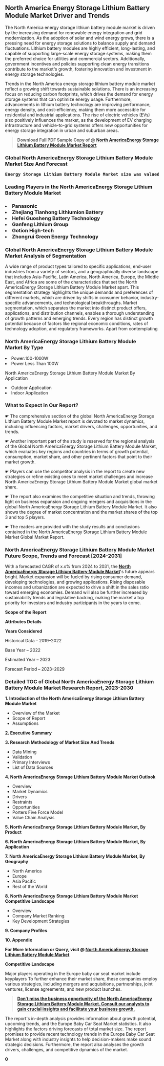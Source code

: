 <p> <h2>North America Energy Storage Lithium Battery Module Market Driver and Trends</h2><p>The North America energy storage lithium battery module market is driven by the increasing demand for renewable energy integration and grid modernization. As the adoption of solar and wind energy grows, there is a pressing need for energy storage solutions to balance supply and demand fluctuations. Lithium battery modules are highly efficient, long-lasting, and capable of supporting large-scale energy storage systems, making them the preferred choice for utilities and commercial sectors. Additionally, government incentives and policies supporting clean energy transitions contribute to the market's growth, fostering innovation and investment in energy storage technologies.</p><p>Trends in the North America energy storage lithium battery module market reflect a growing shift towards sustainable solutions. There is an increasing focus on reducing carbon footprints, which drives the demand for energy storage systems that can optimize energy usage. Furthermore, advancements in lithium battery technology are improving performance, energy density, and cost-efficiency, making them more accessible for residential and industrial applications. The rise of electric vehicles (EVs) also positively influences the market, as the development of EV charging infrastructure and vehicle-to-grid systems offers new opportunities for energy storage integration in urban and suburban areas.</p></p><blockquote id="" class=""><strong>Download Full PDF Sample Copy of @&nbsp;<a href="https://www.verifiedmarketreports.com/download-sample/?rid=599042&utm_source=GitHub-Jan&utm_medium=264" target="_blank">North AmericaEnergy Storage Lithium Battery Module Market Report</a>&nbsp;&nbsp;</strong></blockquote><h3 id="" class=""><strong>Global&nbsp;North AmericaEnergy Storage Lithium Battery Module Market Size And Forecast</strong></h3><pre class="reader-text-block__code-block"><strong>Energy Storage Lithium Battery Module Market size was valued at USD 16.32 Billion in 2022 and is projected to reach USD 39.8 Billion by 2030, growing at a CAGR of 12.08% from 2024 to 2030.</strong></pre><h3 id="" class="">Leading Players in the&nbsp;North AmericaEnergy Storage Lithium Battery Module Market</h3><h3 class=""></Li><Li>Panasonic</Li><Li> Zhejiang Tianhong Lithiumion Battery</Li><Li> Hefei Guosheng Battery Technology</Li><Li> Ganfeng Lithium Group</Li><Li> Gotion High-tech</Li><Li> Zhongrui Green Energy Technology</h3><h3 id="" class="">Global&nbsp;North AmericaEnergy Storage Lithium Battery Module Market Analysis of Segmentation</h3><p id="" class="">A wide range of product types tailored to specific applications, end-user industries from a variety of sectors, and a geographically diverse landscape that includes Asia-Pacific, Latin America, North America, Europe, the Middle East, and Africa are some of the characteristics that set the North AmericaEnergy Storage Lithium Battery Module Market apart. This segmentation strategy highlights the unique demands and preferences of different markets, which are driven by shifts in consumer behavior, industry-specific advancements, and technological breakthroughs. Market segmentation, which separates the market into distinct product offers, applications, and distribution channels, enables a thorough understanding of growth patterns and emerging trends. Every region has distinct growth potential because of factors like regional economic conditions, rates of technology adoption, and regulatory frameworks. Apart from contemplating</p><h3 id="" class="">North AmericaEnergy Storage Lithium Battery Module Market&nbsp;By Type</h3><p></Li><Li>Power:100-1000W</Li><Li> Power Less Than 100W</p><div class="" data-test-id=""><p>North AmericaEnergy Storage Lithium Battery Module Market&nbsp;By Application</p></div><p class=""></Li><Li>Outdoor Application</Li><Li> Indoor Application</p><div class="" data-test-id=""><h3><span class="">What to Expect in Our Report?</span></h3></div><div class="" data-test-id=""><p><span class="">☛ The comprehensive section of the global North AmericaEnergy Storage Lithium Battery Module Market report is devoted to market dynamics, including influencing factors, market drivers, challenges, opportunities, and trends.</span></p></div><div class="" data-test-id=""><p><span class="">☛ Another important part of the study is reserved for the regional analysis of the Global North AmericaEnergy Storage Lithium Battery Module Market, which evaluates key regions and countries in terms of growth potential, consumption, market share, and other pertinent factors that point to their market growth.</span></p></div><div class="" data-test-id=""><p><span class="">☛ Players can use the competitor analysis in the report to create new strategies or refine existing ones to meet market challenges and increase North AmericaEnergy Storage Lithium Battery Module Market global market share.</span></p></div><div class="" data-test-id=""><p><span class="">☛ The report also examines the competitive situation and trends, throwing light on business expansion and ongoing mergers and acquisitions in the global North AmericaEnergy Storage Lithium Battery Module Market. It also shows the degree of market concentration and the market shares of the top 3 and top 5 players.</span></p></div><div class="" data-test-id=""><p><span class="">☛ The readers are provided with the study results and conclusions contained in the North AmericaEnergy Storage Lithium Battery Module Market Global Market Report.</span></p></div><div class="" data-test-id=""><h3><span class="">North AmericaEnergy Storage Lithium Battery Module Market Future Scope, Trends and Forecast [2024-2031]</span></h3></div><div class="" data-test-id=""><p><span class="">With a forecasted CAGR of x.x% from 2024 to 2031, the <strong><a href="https://www.verifiedmarketreports.com/download-sample/?rid=599042&utm_source=GitHub-Jan&utm_medium=264" target="_blank">North AmericaEnergy Storage Lithium Battery Module Market</a>'</strong>s future appears bright. Market expansion will be fueled by rising consumer demand, developing technologies, and growing applications. Rising disposable incomes and urbanization are expected to drive a shift in the sales ratio toward emerging economies. Demand will also be further increased by sustainability trends and legislative backing, making the market a top priority for investors and industry participants in the years to come.</span></p><p id="ember66" class="ember-view reader-text-block__paragraph"><strong>Scope of the Report</strong></p><p id="ember67" class="ember-view reader-text-block__paragraph"><strong>Attributes Details</strong></p><p id="ember68" class="ember-view reader-text-block__paragraph"><strong>Years Considered</strong></p><p id="ember69" class="ember-view reader-text-block__paragraph">Historical Data &ndash; 2019&ndash;2022</p><p id="ember70" class="ember-view reader-text-block__paragraph">Base Year &ndash; 2022</p><p id="ember71" class="ember-view reader-text-block__paragraph">Estimated Year &ndash; 2023</p><p id="ember72" class="ember-view reader-text-block__paragraph">Forecast Period &ndash; 2023&ndash;2029</p></div><h3 id="" class="">Detailed TOC of Global North AmericaEnergy Storage Lithium Battery Module Market Research Report, 2023-2030</h3><p id="" class=""><strong>1. Introduction of the North AmericaEnergy Storage Lithium Battery Module Market</strong></p><ul><li>Overview of the Market</li><li>Scope of Report</li><li>Assumptions</li></ul><p id="" class=""><strong>2. Executive Summary</strong></p><p id="" class=""><strong>3. Research Methodology of Market Size And Trends</strong></p><ul><li>Data Mining</li><li>Validation</li><li>Primary Interviews</li><li>List of Data Sources</li></ul><p id="" class=""><strong>4. North AmericaEnergy Storage Lithium Battery Module Market Outlook</strong></p><ul><li>Overview</li><li>Market Dynamics</li><li>Drivers</li><li>Restraints</li><li>Opportunities</li><li>Porters Five Force Model</li><li>Value Chain Analysis</li></ul><p id="" class=""><strong>5. North AmericaEnergy Storage Lithium Battery Module Market, By Product</strong></p><p id="" class=""><strong>6. North AmericaEnergy Storage Lithium Battery Module Market, By Application</strong></p><p id="" class=""><strong>7. North AmericaEnergy Storage Lithium Battery Module Market, By Geography</strong></p><ul><li>North America</li><li>Europe</li><li>Asia Pacific</li><li>Rest of the World</li></ul><p id="" class=""><strong>8. North AmericaEnergy Storage Lithium Battery Module Market Competitive Landscape</strong></p><ul><li>Overview</li><li>Company Market Ranking</li><li>Key Development Strategies</li></ul><p id="" class=""><strong>9. Company Profiles</strong></p><p id="" class=""><strong>10. Appendix</strong></p><p><strong>For More Information or Query, visit&nbsp;@ <a href="https://www.verifiedmarketreports.com/product/energy-storage-lithium-battery-module-market/" target="_blank">North AmericaEnergy Storage Lithium Battery Module Market</a></strong></p><p id="ember61" class="ember-view reader-text-block__paragraph"><strong>Competitive Landscape</strong></p><p id="ember62" class="ember-view reader-text-block__paragraph">Major players operating in the Europe baby car seat market include keyplayers To further enhance their market share, these companies employ various strategies, including mergers and acquisitions, partnerships, joint ventures, license agreements, and new product launches.</p><blockquote id="ember63" class="ember-view reader-text-block__blockquote"><strong><a href="https://www.verifiedmarketreports.com/download-sample/?rid=599042&utm_source=GitHub-Jan&utm_medium=264" target="_blank">Don&rsquo;t miss the business opportunity of the North AmericaEnergy Storage Lithium Battery Module Market. Consult our analysts to gain crucial insights and facilitate your business growth.</a></strong></blockquote><p id="ember64" class="ember-view reader-text-block__paragraph">The report's in-depth analysis provides information about growth potential, upcoming trends, and the Europe Baby Car Seat Market statistics. It also highlights the factors driving forecasts of total market size. The report promises to provide recent technology trends in the Europe Baby Car Seat Market along with industry insights to help decision-makers make sound strategic decisions. Furthermore, the report also analyses the growth drivers, challenges, and competitive dynamics of the market.</p><p class="ember-view reader-text-block__paragraph"><strong>0</strong></p>
